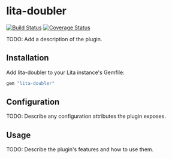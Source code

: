 # lita-doubler

[![Build Status](https://travis-ci.org/marselgabdulov/lita-doubler.png?branch=master)](https://travis-ci.org/marselgabdulov/lita-doubler)
[![Coverage Status](https://coveralls.io/repos/marselgabdulov/lita-doubler/badge.png)](https://coveralls.io/r/marselgabdulov/lita-doubler)

TODO: Add a description of the plugin.

## Installation

Add lita-doubler to your Lita instance's Gemfile:

``` ruby
gem "lita-doubler"
```

## Configuration

TODO: Describe any configuration attributes the plugin exposes.

## Usage

TODO: Describe the plugin's features and how to use them.
